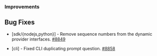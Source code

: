 ### Improvements

## Bug Fixes

- [sdk/{nodejs,python}] - Remove sequence numbers from the dynamic provider interfaces.
  [#8849](https://github.com/pulumi/pulumi/pull/8849)

- [cli] - Fixed CLI duplicating prompt question.
  [#8858](https://github.com/pulumi/pulumi/pull/8858)